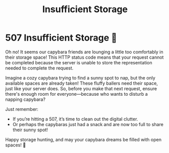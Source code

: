﻿---
category: 5xx
code: 507
cover: https://firebasestorage.googleapis.com/v0/b/capy-http.appspot.com/o/Capy-507-750x600.avif?alt=media
thumbnail: https://firebasestorage.googleapis.com/v0/b/capy-http.appspot.com/o/Capy-507-250x200.avif?alt=media
coverAlt: Insufficient Storage
description: Insufficient Storage
tags:
- 5xx
title: Insufficient Storage
---


# 507 Insufficient Storage 🐾

Oh no! It seems our capybara friends are lounging a little too comfortably in their storage space! This HTTP status code means that your request cannot be completed because the server is unable to store the representation needed to complete the request.

Imagine a cozy capybara trying to find a sunny spot to nap, but the only available spaces are already taken! These fluffy ballers need their space, just like your server does. So, before you make that next request, ensure there's enough room for everyone—because who wants to disturb a napping capybara?

Just remember: 
- If you’re hitting a 507, it’s time to clean out the digital clutter.
- Or perhaps the capybaras just had a snack and are now too full to share their sunny spot!

Happy storage hunting, and may your capybara dreams be filled with open spaces! 🌿